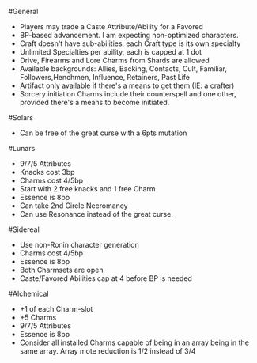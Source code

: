 #General

 * Players may trade a Caste Attribute/Ability for a Favored
 * BP-based advancement.  I am expecting non-optimized characters.
 * Craft doesn't have sub-abilities, each Craft type is its own specialty
 * Unlimited Specialties per ability, each is capped at 1 dot
 * Drive, Firearms and Lore Charms from Shards are allowed
 * Available backgrounds: Allies, Backing, Contacts, Cult, Familiar, Followers,Henchmen, Influence, Retainers, Past Life
 * Artifact only available if there's a means to get them (IE: a crafter)
 * Sorcery initiation Charms include their counterspell and one other, provided there's a means to become initiated.

#Solars

 * Can be free of the great curse with a 6pts mutation

#Lunars

 * 9/7/5 Attributes
 * Knacks cost 3bp
 * Charms cost 4/5bp
 * Start with 2 free knacks and 1 free Charm
 * Essence is 8bp
 * Can take 2nd Circle Necromancy
 * Can use Resonance instead of the great curse.

#Sidereal

 * Use non-Ronin character generation
 * Charms cost 4/5bp
 * Essence is 8bp
 * Both Charmsets are open
 * Caste/Favored Abilities cap at 4 before BP is needed

#Alchemical

 * +1 of each Charm-slot
 * +5 Charms
 * 9/7/5 Attributes
 * Essence is 8bp
 * Consider all installed Charms capable of being in an array being in the same array.  Array mote reduction is 1/2 instead of 3/4

